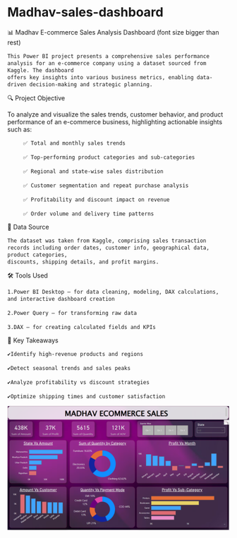 # Madhav-sales-dashboard
📊 Madhav E-commerce Sales Analysis Dashboard (font size bigger than rest)

    This Power BI project presents a comprehensive sales performance analysis for an e-commerce company using a dataset sourced from Kaggle. The dashboard 
    offers key insights into various business metrics, enabling data-driven decision-making and strategic planning.

🔍 Project Objective

  To analyze and visualize the sales trends, customer behavior, and product performance of an e-commerce business, highlighting actionable insights such as:

         ✅ Total and monthly sales trends

         ✅ Top-performing product categories and sub-categories

         ✅ Regional and state-wise sales distribution

         ✅ Customer segmentation and repeat purchase analysis

         ✅ Profitability and discount impact on revenue

         ✅ Order volume and delivery time patterns

🧾 Data Source

    The dataset was taken from Kaggle, comprising sales transaction records including order dates, customer info, geographical data, product categories,
    discounts, shipping details, and profit margins.

🛠 Tools Used

    1.Power BI Desktop – for data cleaning, modeling, DAX calculations, and interactive dashboard creation

    2.Power Query – for transforming raw data

    3.DAX – for creating calculated fields and KPIs

📌 Key Takeaways

    ✔️Identify high-revenue products and regions

    ✔️Detect seasonal trends and sales peaks

    ✔️Analyze profitability vs discount strategies

    ✔️Optimize shipping times and customer satisfaction

 ![Dashboard Preview](https://github.com/sonalika016/Madhav-sales-dashboard/blob/main/Snapshot%20of%20Dashboard.png)

